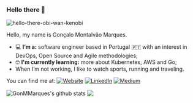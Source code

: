 ### Hello there 👋

![hello-there-obi-wan-kenobi](https://github.com/gonmmarques/GonMMarques/assets/9379664/88664cea-5847-4421-b426-1cc5e5abba9e)

Hello, my name is Gonçalo Montalvão Marques. 

- 💻 **I’m a:** software engineer based in Portugal 🇵🇹 with an interest in DevOps, Open Source and Agile methodologies;
- 🤓 **I'm currently learning:** more about Kubernetes, AWS and Go;
- When I’m not working, I like to watch sports, running and traveling.

You can find me at:
[<img alt="Website" src="https://img.shields.io/website?up_message=Byte-sized%20Tidbits&up_color=white&url=https%3A%2F%2Fgonmmarques.github.io&style=for-the-badge&label=%20%20%20">](https://gonmmarques.github.io/)
[<img alt="LinkedIn" src="https://img.shields.io/badge/linkedin-%230077B5.svg?&style=for-the-badge&logo=linkedin&logoColor=white" />](https://www.linkedin.com/in/goncalommarques/)
[<img alt="Medium" src="https://img.shields.io/badge/medium-%2312100E.svg?&style=for-the-badge&logo=medium&logoColor=white" />](https://medium.com/@goncalo.m.marques)

<a>
  <img align="center" src="https://github-readme-stats.vercel.app/api?username=GonMMarques&show_icons=true&include_all_commits=true&theme=dracula&ver=ahaha" alt="GonMMarques's github stats" />
</a>
<a>
  <img align="center" src="https://github-readme-stats.vercel.app/api/top-langs/?username=GonMMarques&layout=compact&theme=dracula&&ver=gmm" />
</a>
